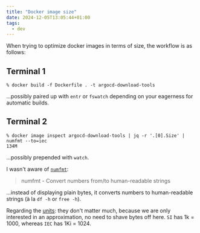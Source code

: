 ```yaml
---
title: "Docker image size"
date: 2024-12-05T13:05:44+01:00
tags:
  - dev
---
```


When trying to optimize docker images in terms of size, the workflow is as
follows:


## Terminal 1

```shell
% docker build -f Dockerfile . -t argocd-download-tools
```

...possibly paired up with `entr` or `fswatch` depending on your eagerness for
automatic builds.

## Terminal 2

```shell
% docker image inspect argocd-download-tools | jq -r '.[0].Size' | numfmt --to=iec
134M
```

...possibly prepended with `watch`.

I wasn't aware of [`numfmt`](https://man.archlinux.org/man/numfmt.1):

> numfmt - Convert numbers from/to human-readable strings

...instead of displaying plain bytes, it converts numbers to human-readable
strings (à la `df -h` or `free -h`).

Regarding the [units](https://en.wikipedia.org/wiki/Binary_prefix): they don't
matter much, because we are only interested in an approximation, no need to
shave bytes off here. `SI` has 1k = 1000, whereas `IEC` has 1Ki = 1024.
